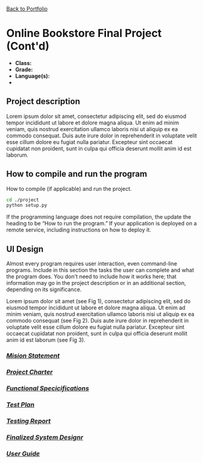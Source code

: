[Back to Portfolio](./)

Online Bookstore Final Project (Cont'd)
===============

-   **Class:** 
-   **Grade:** 
-   **Language(s):** 
-  
## Project description

Lorem ipsum dolor sit amet, consectetur adipiscing elit, sed do eiusmod tempor incididunt ut labore et dolore magna aliqua. Ut enim ad minim veniam, quis nostrud exercitation ullamco laboris nisi ut aliquip ex ea commodo consequat. Duis aute irure dolor in reprehenderit in voluptate velit esse cillum dolore eu fugiat nulla pariatur. Excepteur sint occaecat cupidatat non proident, sunt in culpa qui officia deserunt mollit anim id est laborum.

## How to compile and run the program

How to compile (if applicable) and run the project.

```bash
cd ./project
python setup.py
```

If the programming language does not require compilation, the update the heading to be “How to run the program.” If your application is deployed on a remote service, including instructions on how to deploy it.

## UI Design

Almost every program requires user interaction, even command-line programs. Include in this section the tasks the user can complete and what the program does. You don't need to include how it works here; that information may go in the project description or in an additional section, depending on its significance.

Lorem ipsum dolor sit amet (see Fig 1), consectetur adipiscing elit, sed do eiusmod tempor incididunt ut labore et dolore magna aliqua. Ut enim ad minim veniam, quis nostrud exercitation ullamco laboris nisi ut aliquip ex ea commodo consequat (see Fig 2). Duis aute irure dolor in reprehenderit in voluptate velit esse cillum dolore eu fugiat nulla pariatur. Excepteur sint occaecat cupidatat non proident, sunt in culpa qui officia deserunt mollit anim id est laborum (see Fig 3).

### [*Mision Statement*](pdf/Mission_Statement.pdf)  


### [*Project Charter*](pdf/Project_Charter.pdf)  


### [*Functional Specicifications*](pdf/Functional_Specifications.pdf)  


### [*Test Plan*](pdf/Finalized_Test_Plan.pdf)  


### [*Testing Report*](pdf/Testing_Report.pdf)  


### [*Finalized System Designr*](pdf/Finalized_System_Design.pdf)  


### [*User Guide*](pdf/User_Guide.pdf)  

